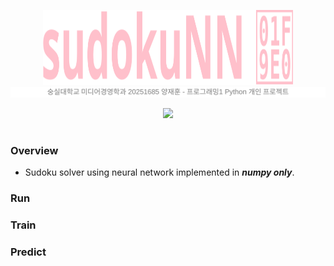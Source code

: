 <p align="center">
    <img src="assets/logo.svg" width="400" height="120">
    <br>
    <img src="assets/caption.svg">
</p>

<p align="center">
    <img src="https://img.shields.io/github/license/bayernmuller/sudoku-nn"/>
</p>

#

### Overview
* Sudoku solver using neural network implemented in ***numpy only***.

### Run

### Train

### Predict
